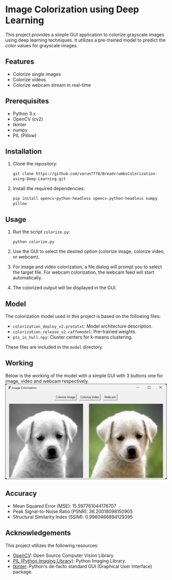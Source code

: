 # Image Colorization using Deep Learning

This project provides a simple GUI application to colorize grayscale images using deep learning techniques. It utilizes a pre-trained model to predict the color values for grayscale images.

## Features
- Colorize single images
- Colorize videos
- Colorize webcam stream in real-time

## Prerequisites
- Python 3.x
- OpenCV (cv2)
- tkinter
- numpy
- PIL (Pillow)

## Installation
1. Clone the repository:
   ```
   git clone https://github.com/varun7778/BreadcrumbsColorization-using-Deep-Learning.git
   ```

2. Install the required dependencies:
   ```
   pip install opencv-python-headless opencv-python-headless numpy pillow
   ```

## Usage
1. Run the script `colorize.py`:

   ```
   python colorize.py
   ```

2. Use the GUI to select the desired option (colorize image, colorize video, or webcam).

3. For image and video colorization, a file dialog will prompt you to select the target file. For webcam colorization, the webcam feed will start automatically.

4. The colorized output will be displayed in the GUI.

## Model
The colorization model used in this project is based on the following files:
- `colorization_deploy_v2.prototxt`: Model architecture description.
- `colorization_release_v2.caffemodel`: Pre-trained weights.
- `pts_in_hull.npy`: Cluster centers for k-means clustering.

These files are included in the `model` directory.

## Working
Below is the working of the model with a simple GUI with 3 buttons one for image, video and webcam respectively.
![Working of the Model](images/readmeimages/working.png)

## Accuracy
- Mean Squared Error (MSE): 15.597761044176707
- Peak Signal-to-Noise Ratio (PSNR): 36.20018098150905
- Structural Similarity Index (SSIM): 0.9980466894129395


## Acknowledgements
This project utilizes the following resources:
- [OpenCV](https://opencv.org/): Open Source Computer Vision Library.
- [PIL (Python Imaging Library)](https://python-pillow.org/): Python Imaging Library.
- [tkinter](https://docs.python.org/3/library/tkinter.html): Python's de-facto standard GUI (Graphical User Interface) package.
